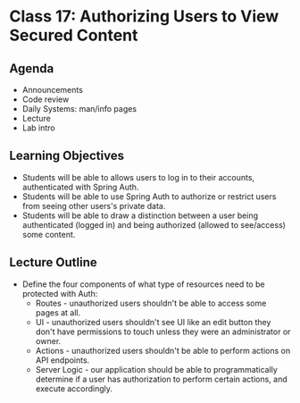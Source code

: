 # Class 17: Authorizing Users to View Secured Content

## Agenda

- Announcements
- Code review
- Daily Systems: man/info pages
- Lecture
- Lab intro

## Learning Objectives

- Students will be able to allows users to log in to their accounts, authenticated with Spring Auth.
- Students will be able to use Spring Auth to authorize or restrict users from seeing other users's private data.
- Students will be able to draw a distinction between a user being authenticated (logged in) and being authorized (allowed to see/access) some content.

## Lecture Outline

- Define the four components of what type of resources need to be protected with Auth:
  - Routes - unauthorized users shouldn't be able to access some pages at all.
  - UI - unauthorized users shouldn't see UI like an edit button they don't have permissions to touch unless they were an administrator or owner.
  - Actions - unauthorized users shouldn't be able to perform actions on API endpoints.
  - Server Logic - our application should be able to programmatically determine if a user has authorization to perform certain actions, and execute accordingly.
